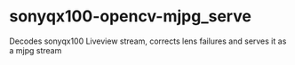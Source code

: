 sonyqx100-opencv-mjpg_serve
===========================

Decodes sonyqx100 Liveview stream,  corrects lens failures and serves it as a mjpg stream
